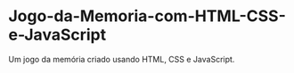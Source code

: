 # Jogo-da-Memoria-com-HTML-CSS-e-JavaScript
 Um jogo da memória criado usando HTML, CSS e JavaScript.
